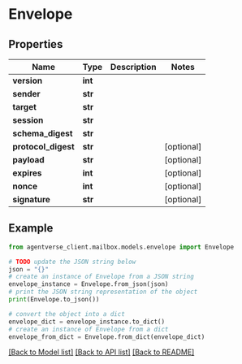 # Envelope


## Properties

Name | Type | Description | Notes
------------ | ------------- | ------------- | -------------
**version** | **int** |  | 
**sender** | **str** |  | 
**target** | **str** |  | 
**session** | **str** |  | 
**schema_digest** | **str** |  | 
**protocol_digest** | **str** |  | [optional] 
**payload** | **str** |  | [optional] 
**expires** | **int** |  | [optional] 
**nonce** | **int** |  | [optional] 
**signature** | **str** |  | [optional] 

## Example

```python
from agentverse_client.mailbox.models.envelope import Envelope

# TODO update the JSON string below
json = "{}"
# create an instance of Envelope from a JSON string
envelope_instance = Envelope.from_json(json)
# print the JSON string representation of the object
print(Envelope.to_json())

# convert the object into a dict
envelope_dict = envelope_instance.to_dict()
# create an instance of Envelope from a dict
envelope_from_dict = Envelope.from_dict(envelope_dict)
```
[[Back to Model list]](../README.md#documentation-for-models) [[Back to API list]](../README.md#documentation-for-api-endpoints) [[Back to README]](../README.md)


